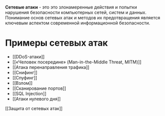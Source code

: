 **Сетевые атаки** - это это злонамеренные действия и попытки нарушения безопасности компьютерных сетей, систем и данных. Понимание основ сетевых атак и методов их предотвращения является ключевым аспектом современной информационной безопасности.


# Примеры сетевых атак
- [[DDoS-атаки]]
- [[«Человек посередине» (Man-in-the-Middle Threat, MITM)]]
- [[Атака перенаправления трафика]]
- [[Снифинг]]
- [[Спуфинг]]
- [[Взлом]]
- [[Сканирование портов]]
- [[SQL Injection]]
- [[Атаки нулевого дня]]

[[Защита от сетевых атак]]
